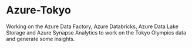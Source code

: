 # Azure-Tokyo

Working on the Azure Data Factory, Azure Databricks, Azure Data Lake Storage and Azure Synapse Analytics to work on the Tokyo Olympics data and generate some insights.

